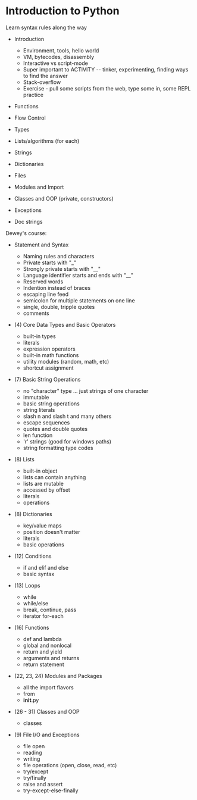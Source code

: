 # Introduction to Python

Learn syntax rules along the way

  * Introduction
    - Environment, tools, hello world
    - VM, bytecodes, disassembly
    - Interactive vs script-mode
    - Super important to ACTIVITY -- tinker, experimenting, finding ways to find the answer
    - Stack-overflow
    - Exercise - pull some scripts from the web, type some in, some REPL practice
  * Functions
  * Flow Control
  * Types
  
  * Lists/algorithms (for each)
  * Strings
  * Dictionaries
  * Files
  
  * Modules and Import
  * Classes and OOP (private, constructors)
  * Exceptions
  * Doc strings
  

Dewey's course:

  * Statement and Syntax
    - Naming rules and characters
    - Private starts with "_"
    - Strongly private starts with "__"
    - Language identifier starts and ends with "__"
    - Reserved words
    - Indention instead of braces
    - escaping line feed
    - semicolon for multiple statements on one line
    - single, double, tripple quotes
    - comments    
  
  * (4) Core Data Types and Basic Operators
    - built-in types
    - literals
    - expression operators
    - built-in math functions
    - utility modules (random, math, etc)
    - shortcut assignment    
  
  * (7) Basic String Operations
    - no "character" type ... just strings of one character
    - immutable
    - basic string operations
    - string literals
    - slash n and slash t and many others
    - escape sequences
    - quotes and double quotes
    - len function
    - 'r' strings (good for windows paths)
    - string formatting type codes    
  
  * (8) Lists
    - built-in object
    - lists can contain anything
    - lists are mutable
    - accessed by offset
    - literals
    - operations
  
  * (8) Dictionaries
    - key/value maps
    - position doesn't matter
    - literals
    - basic operations
  
  * (12) Conditions
    - if and elif and else
    - basic syntax    
  
  * (13) Loops
    - while
    - while/else
    - break, continue, pass
    - iterator for-each
  
  * (16) Functions
    - def and lambda
    - global and nonlocal
    - return and yield
    - arguments and returns
    - return statement
  
  * (22, 23, 24) Modules and Packages
    - all the import flavors
    - from
    - __init__.py
  
  * (26 - 31) Classes and OOP
    - classes
  
  * (9) File I/O and Exceptions
    - file open
    - reading
    - writing
    - file operations (open, close, read, etc)
    - try/except
    - try/finally
    - raise and assert
    - try-except-else-finally
      
